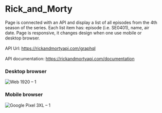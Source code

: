 # Rick_and_Morty
Page is connected with an API and display a list of all episodes from the 4th season of the series. Each list item has: episode (i.e. SE0401), name, air date.
Page is responsive, it changes design when one use mobile or desktop browser.
<br></br>
API Url: https://rickandmortyapi.com/graphql
<br></br>
API documentation: https://rickandmortyapi.com/documentation 

### Desktop browser
![Web 1920 – 1](https://user-images.githubusercontent.com/101999487/216736078-7cbcf928-11c1-43f9-8abd-df55ebfe0a71.png)

### Mobile browser
![Google Pixel 3XL – 1](https://user-images.githubusercontent.com/101999487/216779884-0c855bc2-2f36-4904-bc20-d3f04001ef18.png)
